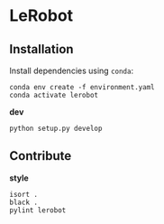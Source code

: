 # LeRobot

## Installation

Install dependencies using `conda`:

```
conda env create -f environment.yaml
conda activate lerobot
```

**dev**

```
python setup.py develop
```


## Contribute

**style**
```
isort .
black .
pylint lerobot
```
